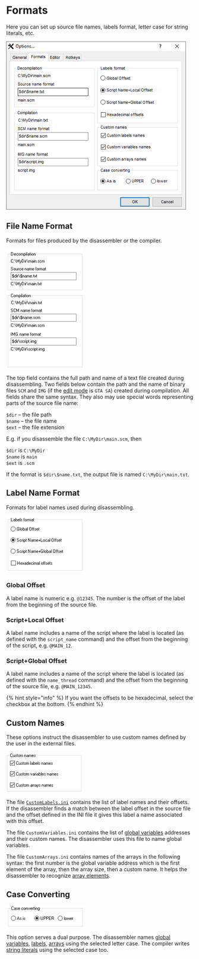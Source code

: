 # Formats

Here you can set up source file names, labels format, letter case for string literals, etc.

![](../../.gitbook/assets/options-format-en.png)

## File Name Format

Formats for files produced by the disassembler or the compiler.

<div align="left">

<img src="../../.gitbook/assets/formats-files-en.png" alt="">

</div>

The top field contains the full path and name of a text file created during disassembling. Two fields below contain the path and the name of binary files `SCM` and `IMG` (if the [edit mode](../../edit-modes/) is `GTA SA`) created during compilation. All fields share the same syntax. They also may use special words representing parts of the source file name:

`$dir` – the file path \
`$name` – the file name \
`$ext` – the file extension

E.g. if you disassemble the file `C:\MyDir\main.scm`, then

`$dir` is `C:\MyDir` \
`$name` is `main` \
`$ext` is `.scm`&#x20;

If the format is `$dir\$name.txt`, the output file is named `C:\MyDir\main.txt`.

## Label Name Format

Formats for label names used during disassembling.

<div align="left">

<img src="../../.gitbook/assets/formats-labels-en.png" alt="">

</div>

### Global Offset

A label name is numeric e.g. `@12345`. The number is the offset of the label from the beginning of the source file.

### Script+Local Offset

A label name includes a name of the script where the label is located (as defined with the `script_name` command) and the offset from the beginning of the script, e.g. `@MAIN_12`.

### Script+Global Offset

A label name includes a name of the script where the label is located (as defined with the `name_thread` command) and the offset from the beginning of the source file, e.g. `@MAIN_12345`.

{% hint style="info" %}
If you want the offsets to be hexadecimal, select the checkbox at the bottom.
{% endhint %}

## Custom Names

These options instruct the disassembler to use custom names defined by the user in the external files.

<div align="left">

<img src="../../.gitbook/assets/formats-custom-names-en.png" alt="">

</div>

The file [`CustomLabels.ini`](../../edit-modes/customlabels.ini.md) contains the list of label names and their offsets. If the disassembler finds a match between the label offset in the source file and the offset defined in the INI file it gives this label a name associated with this offset.

The file `CustomVariables.ini` contains the list of [global variables](../../coding/variables.md#global-variables) addresses and their custom names. The disassembler uses this file to name global variables.

The file `CustomArrays.ini` contains names of the arrays in the following syntax: the first number is the global variable address which is the first element of the array, then the array size, then a custom name. It helps the disassembler to recognize [array elements](../../coding/arrays.md#using-constant-indexes).

## Case Converting

<div align="left">

<img src="../../.gitbook/assets/formats-case-en.png" alt="">

</div>

This option serves a dual purpose. The disassembler names [global variables](../../coding/variables.md#global-variables), [labels](../../coding/data-types.md#labels), [arrays](../../coding/arrays.md) using the selected letter case. The compiler writes [string literals](../../coding/data-types.md#string-literals) using the selected case too.
